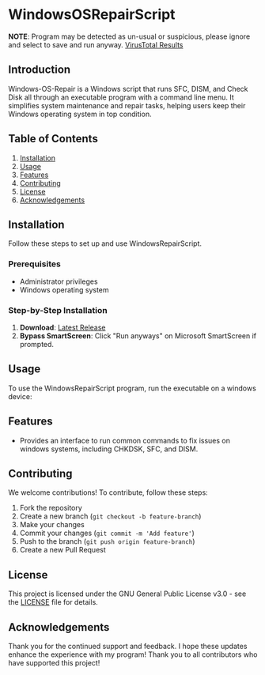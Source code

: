 # WindowsOSRepairScript

**NOTE**: Program may be detected as un-usual or suspicious, please ignore and select to save and run anyway. [VirusTotal Results](https://www.virustotal.com/gui/file-analysis/MDIxNDNkZWEyOWMzZDIyOTMxODc1NmM2YzcxYWMwMTA6MTc0MTM4MDY4OA==)

## Introduction
Windows-OS-Repair is a Windows script that runs SFC, DISM, and Check Disk all through an executable program with a command line menu. It simplifies system maintenance and repair tasks, helping users keep their Windows operating system in top condition.

## Table of Contents
1. [Installation](#installation)
2. [Usage](#usage)
3. [Features](#features)
4. [Contributing](#contributing)
5. [License](#license)
6. [Acknowledgements](#acknowledgements)

## Installation
Follow these steps to set up and use WindowsRepairScript.

### Prerequisites
- Administrator privileges
- Windows operating system

### Step-by-Step Installation
1. **Download**: [Latest Release](https://github.com/Coop1195/windows-os-repair/releases/latest)
3. **Bypass SmartScreen**: Click "Run anyways" on Microsoft SmartScreen if prompted.

## Usage
To use the WindowsRepairScript program, run the executable on a windows device:

## Features
- Provides an interface to run common commands to fix issues on windows systems, including CHKDSK, SFC, and DISM.

## Contributing
We welcome contributions! To contribute, follow these steps:

1. Fork the repository
2. Create a new branch (`git checkout -b feature-branch`)
3. Make your changes
4. Commit your changes (`git commit -m 'Add feature'`)
5. Push to the branch (`git push origin feature-branch`)
6. Create a new Pull Request

## License
This project is licensed under the GNU General Public License v3.0 - see the [LICENSE](LICENSE) file for details.

## Acknowledgements
Thank you for the continued support and feedback. I hope these updates enhance the experience with my program! Thank you to all contributors who have supported this project!
